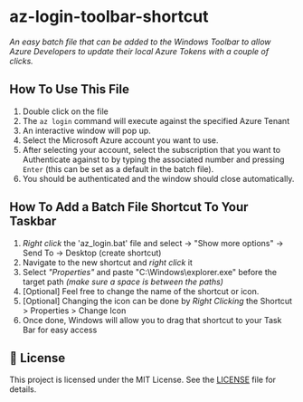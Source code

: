 # az-login-toolbar-shortcut
*An easy batch file that can be added to the Windows Toolbar to allow Azure Developers to update their local Azure Tokens with a couple of clicks.*

## How To Use This File

1. Double click on the file
1. The `az login` command will execute against the specified Azure Tenant
1. An interactive window will pop up.
1. Select the Microsoft Azure account you want to use.
1. After selecting your account, select the subscription that you want to Authenticate against to by typing the associated number and pressing `Enter` (this can be set as a default in the batch file).
1. You should be authenticated and the window should close automatically.

## How To Add a Batch File Shortcut To Your Taskbar

1. *Right click* the 'az_login.bat' file and select -> "Show more options" -> Send To -> Desktop (create shortcut)
1. Navigate to the new shortcut and *right click* it
1. Select *"Properties"* and paste "C:\Windows\explorer.exe" before the target path *(make sure a space is between the paths)*
1. [Optional] Feel free to change the name of the shortcut or icon.
1. [Optional] Changing the icon can be done by *Right Clicking* the Shortcut > Properties > Change Icon
1. Once done, Windows will allow you to drag that shortcut to your Task Bar for easy access

## 📄 License

This project is licensed under the MIT License. See the [LICENSE](LICENSE) file for details.

